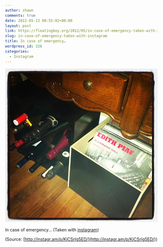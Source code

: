 ```yaml
---
author: shawn
comments: true
date: 2012-05-13 00:55:02+00:00
layout: post
link: https://floatingboy.org/2012/05/in-case-of-emergency-taken-with-instagram/
slug: in-case-of-emergency-taken-with-instagram
title: In case of emergency… 
wordpress_id: 328
categories:
  - Instagram
---
```


[![](/assets/media/2012/06/tumblr_m3xrvrpVt51qzw17so1_1280.jpg)](http://instagr.am/p/KjCSrlg5ED/)

In case of emergency… (Taken with [instagram](http://instagr.am))

(Source: [http://instagr.am/p/KjCSrlg5ED/](http://instagr.am/p/KjCSrlg5ED/))
